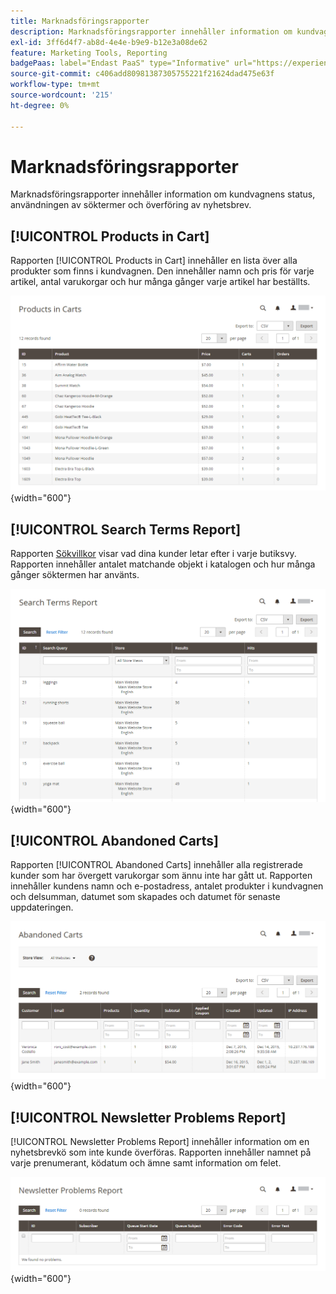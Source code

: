 ```yaml
---
title: Marknadsföringsrapporter
description: Marknadsföringsrapporter innehåller information om kundvagnens status, användningen av söktermer och överföring av nyhetsbrev.
exl-id: 3ff6d4f7-ab8d-4e4e-b9e9-b12e3a08de62
feature: Marketing Tools, Reporting
badgePaas: label="Endast PaaS" type="Informative" url="https://experienceleague.adobe.com/sv/docs/commerce/user-guides/product-solutions" tooltip="Gäller endast Adobe Commerce i molnprojekt (Adobe-hanterad PaaS-infrastruktur) och lokala projekt."
source-git-commit: c406add80981387305755221f21624dad475e63f
workflow-type: tm+mt
source-wordcount: '215'
ht-degree: 0%

---
```


# Marknadsföringsrapporter

Marknadsföringsrapporter innehåller information om kundvagnens status, användningen av söktermer och överföring av nyhetsbrev.

## [!UICONTROL Products in Cart]

Rapporten [!UICONTROL Products in Cart] innehåller en lista över alla produkter som finns i kundvagnen. Den innehåller namn och pris för varje artikel, antal varukorgar och hur många gånger varje artikel har beställts.

![Produkter i kundvagnsrapport](./assets/products-in-cart.png){width="600"}

## [!UICONTROL Search Terms Report]

Rapporten [Sökvillkor](../catalog/search-terms.md#search-terms-report) visar vad dina kunder letar efter i varje butiksvy. Rapporten innehåller antalet matchande objekt i katalogen och hur många gånger söktermen har använts.

![Rapport om sökvillkor](./assets/search-terms.png){width="600"}

## [!UICONTROL Abandoned Carts]

Rapporten [!UICONTROL Abandoned Carts] innehåller alla registrerade kunder som har övergett varukorgar som ännu inte har gått ut. Rapporten innehåller kundens namn och e-postadress, antalet produkter i kundvagnen och delsumman, datumet som skapades och datumet för senaste uppdateringen.

![Rapport om övergivna kort](./assets/abandoned-carts.png){width="600"}

## [!UICONTROL Newsletter Problems Report]

[!UICONTROL Newsletter Problems Report] innehåller information om en nyhetsbrevkö som inte kunde överföras. Rapporten innehåller namnet på varje prenumerant, ködatum och ämne samt information om felet.

![Rapport om problem med nyhetsbrev](./assets/newsletter-problems.png){width="600"}
